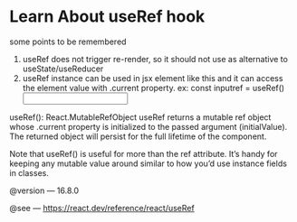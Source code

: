 <h1>Learn About useRef hook</h1>

some points to be remembered

<ol>
<li> useRef does not trigger re-render, so it should not use as alternative to useState/useReducer </li>
<li> useRef instance can be used in jsx element like this and it can access the element value with .current property.
 ex:
 const inputref = useRef()
  <input ref={inputref}/>
</li>
</ol>

<!-- details -->

useRef(): React.MutableRefObject<undefined>
useRef returns a mutable ref object whose .current property is initialized to the passed argument (initialValue). The returned object will persist for the full lifetime of the component.

Note that useRef() is useful for more than the ref attribute. It’s handy for keeping any mutable value around similar to how you’d use instance fields in classes.

@version — 16.8.0

@see — https://react.dev/reference/react/useRef
